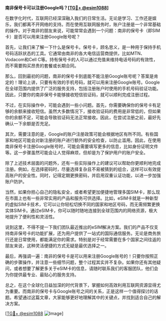 **南非保号卡可以注册Google吗？[[TG💪+ @esim1088](https://t.me/s/esim1088)]**

在数字化时代，互联网已经深深融入我们的日常生活。无论是学习、工作还是娱乐，我们都离不开网络的支持。而在使用互联网服务时，账户注册是一个非常基础的操作。对于南非的朋友来说，可能常常会遇到一个问题：南非的保号卡（即SIM卡）是否可以用来注册Google账号呢？

首先，让我们来了解一下什么是保号卡。保号卡，顾名思义，是一种用于保持手机号码活跃状态的工具。它通常由南非的各大电信运营商提供，比如MTN、Vodacom和Cell C等。持有保号卡的人可以通过充值来维持电话号码的有效性，而不需要购买昂贵的套餐或长期合同。

那么，回到最初的问题，南非的保号卡到底能不能注册Google账号呢？答案是肯定的！理论上讲，只要有有效的手机号码，就可以用来注册Google账号。Google在全球范围内提供了广泛的服务支持，包括注册账户时使用的手机号码验证功能。因此，只要你的南非保号卡能够接收短信验证码，就可以顺利完成注册过程。

不过，在实际操作中，可能会遇到一些小问题。首先，你需要确保你的保号卡有足够的余额来接收短信。虽然大多数情况下，接收验证码的费用是非常低的，但如果你的余额不足，可能会导致验证码无法正常接收。因此，在尝试注册之前，最好先确认一下余额是否充足。

其次，需要注意的是，Google的账户注册政策可能会根据地区有所不同。有些国家和地区可能会对新注册的账户进行额外的安全检查，以防止滥用。因此，在使用南非保号卡注册Google账号时，可能会需要填写更多的信息，比如身份证明文件等。这一步骤虽然可能会让人觉得麻烦，但却是为了保护用户的账户安全。

除了上述技术层面的问题外，还有一些实际操作上的建议可以帮助你更顺利地完成注册。例如，在选择密码时，尽量选择复杂且不易被猜到的组合，这样可以有效提高账户的安全性。同时，记得定期更换密码，并启用双重认证功能，以进一步加强账户防护。

当然，如果你担心自己的隐私安全，或者希望更加便捷地管理多国SIM卡，那么现在市面上也有一些非常实用的产品和服务可供选择。比如，eSIM卡就是一种新型的虚拟SIM卡技术，它可以让你轻松切换不同的国家和地区号码，而无需频繁更换实体SIM卡。通过eSIM卡，你可以随时随地连接到全球范围内的网络资源，极大地提升了便利性和灵活性。

说到这里，不得不提一下我们团队最近推出的eSIM解决方案。我们的产品不仅支持南非保号卡的功能扩展，还为用户提供了一站式的国际通信服务。无论是商务旅行还是日常使用，都能满足你的需求。特别是对于经常需要在多个国家之间往返的朋友来说，这种灵活便捷的方式无疑是最优选择之一。

最后，再强调一遍：南非的保号卡是可以用来注册Google账号的！只要你按照正确的步骤操作，并注意一些细节问题，整个过程其实并不复杂。如果你还有其他疑问，或者想要了解更多关于eSIM卡的信息，请随时联系我们的客服团队，他们会为你提供最专业、最贴心的服务支持。

总之，在这个全球化日益加深的时代背景下，掌握如何高效利用互联网资源显得尤为重要。而南非的保号卡与Google账号之间的关系，正是这样一个值得探讨的话题。希望通过这篇文章，大家能够更好地理解其中的关键点，并找到适合自己的解决方案。

[[TG💪+ @esim1088](https://t.me/s/esim1088) ![Image](https://i.postimg.cc/4NQfJmqS/Snipaste-2025-05-13-00-14-12.png)]